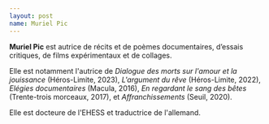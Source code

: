 ```yaml
---
layout: post
name: Muriel Pic
---
```

**Muriel Pic** est autrice de récits et de poèmes documentaires, d’essais critiques, de films expérimentaux et de collages.

Elle est notamment l'autrice de *Dialogue des morts sur l'amour et la jouissance* (Héros-Limite, 2023), *L'argument du rêve* (Héros-Limite, 2022), *Elégies documentaires* (Macula, 2016), *En regardant le sang des bêtes* (Trente-trois morceaux, 2017), et *Affranchissements* (Seuil, 2020).

Elle est docteure de l'EHESS et traductrice de l'allemand.


